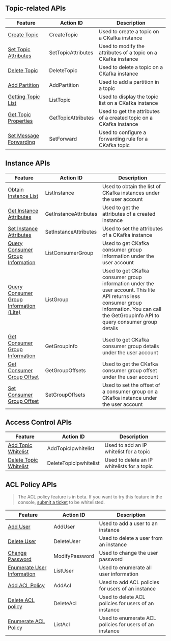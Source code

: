 ## Topic-related APIs
| Feature | Action ID | Description |
|---------|---------|---------|
| [Create Topic](https://cloud.tencent.com/document/product/597/10096) | CreateTopic | Used to create a topic on a CKafka instance |
| [Set Topic Attributes](https://cloud.tencent.com/document/product/597/10098) | SetTopicAttributes | Used to modify the attributes of a topic on a CKafka instance |
| [Delete Topic](https://cloud.tencent.com/document/product/597/10099) | DeleteTopic | Used to delete a topic on a CKafka instance |
| [Add Partition](https://cloud.tencent.com/document/product/597/10100) | AddPartition | Used to add a partition in a topic |
| [Getting Topic List](https://cloud.tencent.com/document/product/597/10101) | ListTopic | Used to display the topic list on a CKafka instance |
| [Get Topic Properties](https://cloud.tencent.com/document/product/597/10102) | GetTopicAttributes | Used to get the attributes of a created topic on a CKafka instance |
| [Set Message Forwarding](https://cloud.tencent.com/document/product/597/17451) | SetForward | Used to configure a forwarding rule for a CKafka topic |


## Instance APIs
| Feature | Action ID | Description
|---------|---------|---------|
| [Obtain Instance List](https://cloud.tencent.com/document/product/597/10093) | ListInstance | Used to obtain the list of CKafka instances under the user account |
| [Get Instance Attributes](https://cloud.tencent.com/document/product/597/10094) | GetInstanceAttributes | Used to get the attributes of a created instance |
| [Set Instance Attributes](https://cloud.tencent.com/document/product/597/10095) | SetInstanceAttributes | Used to set the attributes of a CKafka instance |
| [Query Consumer Group Information](https://cloud.tencent.com/document/product/597/18339) | ListConsumerGroup | Used to get CKafka consumer group information under the user account |
| [Query Consumer Group Information (Lite)](https://cloud.tencent.com/document/product/597/30028)| ListGroup | Used to get CKafka consumer group information under the user account. This lite API returns less consumer group information. You can call the GetGroupInfo API to query consumer group details |
| [Get Consumer Group Information](https://cloud.tencent.com/document/product/597/30029) | GetGroupInfo | Used to get CKafka consumer group details under the user account |
| [Get Consumer Group Offset](https://cloud.tencent.com/document/product/597/30030) | GetGroupOffsets | Used to get the CKafka consumer group offset under the user account |
| [Set Consumer Group Offset](https://cloud.tencent.com/document/product/597/30058) | SetGroupOffsets | Used to set the offset of a consumer group on a CKafka instance under the user account |


## Access Control APIs
| Feature | Action ID | Description |
|---------|---------|---------|
| [Add Topic Whitelist](https://cloud.tencent.com/document/product/597/10103) | AddTopicIpwhitelist | Used to add an IP whitelist for a topic |
| [Delete Topic Whitelist](https://cloud.tencent.com/document/product/597/10104) | DeleteTopicIpwhitelist | Used to delete an IP whitelists for a topic |

## ACL Policy APIs
> The ACL policy feature is in beta. If you want to try this feature in the console, [submit a ticket](https://console.cloud.tencent.com/workorder/category) to be whitelisted.

| Feature | Action ID | Description |
|---------|---------|---------|
| [Add User](https://cloud.tencent.com/document/product/597/32983) | AddUser | Used to add a user to an instance |
| [Delete User](https://cloud.tencent.com/document/product/597/32984) | DeleteUser | Used to delete a user from an instance |
| [Change Password](https://cloud.tencent.com/document/product/597/32985) | ModifyPassword | Used to change the user password |
| [Enumerate User Information](https://cloud.tencent.com/document/product/597/32986) | ListUser | Used to enumerate all user information |
| [Add ACL Policy](https://cloud.tencent.com/document/product/597/32987) | AddAcl | Used to add ACL policies for users of an instance |
| [Delete ACL policy](https://cloud.tencent.com/document/product/597/32988) | DeleteAcl | Used to delete ACL policies for users of an instance |
| [Enumerate ACL Policy](https://cloud.tencent.com/document/product/597/32989) | ListAcl | Used to enumerate ACL policies for users of an instance |




